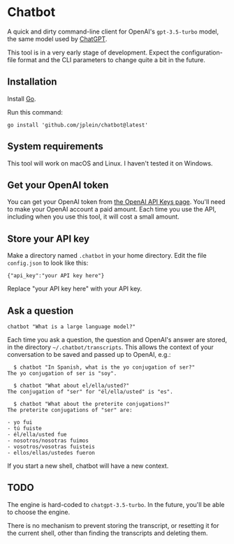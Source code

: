 # Chatbot

A quick and dirty command-line client for OpenAI's `gpt-3.5-turbo` model, the same model used by [ChatGPT](https://openai.com/blog/chatgpt).

This tool is in a very early stage of development. Expect the configuration-file format and the CLI parameters to change quite a bit in the future.

## Installation

Install [Go](https://go.dev/doc/install).

Run this command:

```
go install 'github.com/jplein/chatbot@latest'
```

## System requirements

This tool will work on macOS and Linux. I haven't tested it on Windows.

## Get your OpenAI token

You can get your OpenAI token from [the OpenAI API Keys page](https://platform.openai.com/account/api-keys). You'll need to make your OpenAI account a paid amount. Each time you use the API, including when you use this tool, it will cost a small amount.

## Store your API key

Make a directory named `.chatbot` in your home directory. Edit the file `config.json` to look like this:

```
{"api_key":"your API key here"}
```

Replace "your API key here" with your API key.

## Ask a question

```
chatbot "What is a large language model?"
```

Each time you ask a question, the question and OpenAI's answer are stored, in the directory `~/.chatbot/transcripts`. This allows the context of your conversation to be saved and passed up to OpenAI, e.g.:

```
  $ chatbot "In Spanish, what is the yo conjugation of ser?"
The yo conjugation of ser is "soy".

  $ chatbot "What about el/ella/usted?"
The conjugation of "ser" for "él/ella/usted" is "es".

  $ chatbot "What about the preterite conjugations?"
The preterite conjugations of "ser" are:

- yo fui
- tú fuiste
- él/ella/usted fue
- nosotros/nosotras fuimos
- vosotros/vosotras fuisteis
- ellos/ellas/ustedes fueron
```

If you start a new shell, chatbot will have a new context.

## TODO

The engine is hard-coded to `chatgpt-3.5-turbo`. In the future, you'll be able to choose the engine.

There is no mechanism to prevent storing the transcript, or resetting it for the current shell, other than finding the transcripts and deleting them.